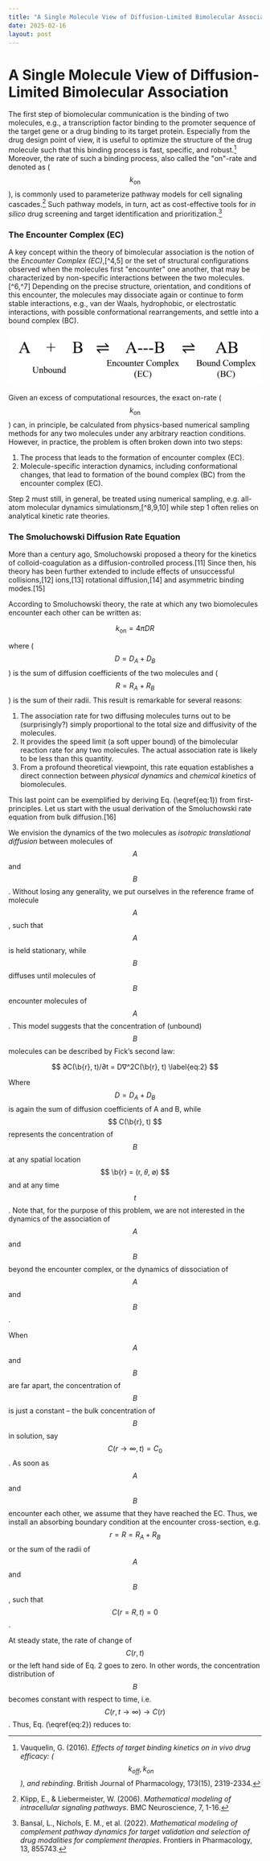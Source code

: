 ```yaml
---
title: "A Single Molecule View of Diffusion-Limited Bimolecular Association"
date: 2025-02-16
layout: post
---
```


<script src="https://cdn.jsdelivr.net/npm/mathjax@3/es5/tex-chtml-full.js"
        id="MathJax-script"
        async></script>

# A Single Molecule View of Diffusion-Limited Bimolecular Association

The first step of biomolecular communication is the binding of two molecules, e.g., a transcription factor binding to the promoter sequence of the target gene or a drug binding to its target protein. Especially from the drug design point of view, it is useful to optimize the structure of the drug molecule such that this binding process is fast, specific, and robust.[^1] Moreover, the rate of such a binding process, also called the "on"-rate and denoted as \($$k_{\text{on}}$$\), is commonly used to parameterize pathway models for cell signaling cascades.[^2] Such pathway models, in turn, act as cost-effective tools for _in silico_ drug screening and target identification and prioritization.[^3]

### The Encounter Complex (EC)

A key concept within the theory of bimolecular association is the notion of the _Encounter Complex (EC)_,[^4,5] or the set of structural configurations observed when the molecules first "encounter" one another, that may be characterized by non-specific interactions between the two molecules.[^6,^7] Depending on the precise structure, orientation, and conditions of this encounter, the molecules may dissociate again or continue to form stable interactions, e.g., van der Waals, hydrophobic, or electrostatic interactions, with possible conformational rearrangements, and settle into a bound complex (BC).

![EC-scheme](/assets/EC_scheme.png)

Given an excess of computational resources, the exact on-rate \($$k_{\text{on}}$$\) can, in principle, be calculated from physics-based numerical sampling methods for any two molecules under any arbitrary reaction conditions. However, in practice, the problem is often broken down into two steps:

1. The process that leads to the formation of encounter complex (EC).
2. Molecule-specific interaction dynamics, including conformational changes, that lead to formation of the bound complex (BC) from the encounter complex (EC).

Step 2 must still, in general, be treated using numerical sampling, e.g. all-atom molecular dynamics simulationsm,[^8,9,10] while step 1 often relies on analytical kinetic rate theories.

### The Smoluchowski Diffusion Rate Equation

More than a century ago, Smoluchowski proposed a theory for the kinetics of colloid-coagulation as a diffusion-controlled process.[11] Since then, his theory has been further extended to include effects of unsuccessful collisions,[12] ions,[13] rotational diffusion,[14] and asymmetric binding modes.[15]

According to Smoluchowski theory, the rate at which any two biomolecules encounter each other can be written as:

$$
k_{\text{on}} = 4 \pi D R
\label{eq:1}
$$

where \($$D = D_A + D_B$$\) is the sum of diffusion coefficients of the two molecules and \($$R = R_A + R_B$$\) is the sum of their radii. This result is remarkable for several reasons:

1. The association rate for two diffusing molecules turns out to be (surprisingly?) simply proportional to the total size and diffusivity of the molecules.
2. It provides the speed limit (a soft upper bound) of the bimolecular reaction rate for any two molecules. The actual association rate is likely to be less than this quantity.
3. From a profound theoretical viewpoint, this rate equation establishes a direct connection between _physical dynamics_ and _chemical kinetics_ of biomolecules.

This last point can be exemplified by deriving Eq. (\eqref{eq:1}) from first-principles. Let us start with the usual derivation of the Smoluchowski rate equation from bulk diffusion.[16] 

We envision the dynamics of the two molecules as _isotropic translational diffusion_ between molecules of $$A$$ and $$B$$. Without losing any generality, we put ourselves in the reference frame of molecule $$A$$, such that $$A$$ is held stationary, while $$B$$ diffuses until molecules of $$B$$ encounter molecules of $$A$$. This model suggests that the concentration of (unbound) $$B$$ molecules can be described by Fick’s second law:

$$
∂C(\b{r}, t)/∂t = D∇^2C(\b{r}, t)  
\label{eq:2} 
$$

Where $$ D = D_A + D_B $$ is again the sum of diffusion coefficients of A and B, while $$ C(\b{r}, t) $$ represents the concentration of $$B$$ at any spatial location $$ \b{r}  = (r, 𝜃, ø) $$ and at any time $$t$$. Note that, for the purpose of this problem, we are not interested in the dynamics of the association of $$A$$ and $$B$$ beyond the encounter complex, or the dynamics of dissociation of $$A$$ and $$B$$. 

When $$A$$ and $$B$$ are far apart, the concentration of $$B$$ is just a constant – the bulk concentration of $$B$$ in solution, say $$ C(r → ∞, t) = C_0 $$. As soon as $$A$$ and $$B$$ encounter each other, we assume that they have reached the EC. Thus, we install an absorbing boundary condition at the encounter cross-section, e.g. $$r = R = R_A + R_B $$ or the sum of the radii of $$A$$ and $$B$$, such that $$C(r = R, t) = 0$$. 

At steady state, the rate of change of $$C(r, t)$$ or the left hand side of Eq. 2 goes to zero. In other words, the concentration distribution of $$B$$ becomes constant with respect to time, i.e. $$C(r, t→∞) → C(r)$$. Thus, Eq. (\eqref{eq:2}) reduces to:


[^1]: Vauquelin, G. (2016). *Effects of target binding kinetics on in vivo drug efficacy: \($$k_{\text{off}}, k_{\text{on}}$$\), and rebinding*. British Journal of Pharmacology, 173(15), 2319-2334.
[^2]: Klipp, E., & Liebermeister, W. (2006). *Mathematical modeling of intracellular signaling pathways*. BMC Neuroscience, 7, 1-16.
[^3]: Bansal, L., Nichols, E. M., et al. (2022). *Mathematical modeling of complement pathway dynamics for target validation and selection of drug modalities for complement therapies*. Frontiers in Pharmacology, 13, 855743.
[^4]: Eigen, M. (1974). *Diffusion control in biochemical reactions*. Quantum Statistical Mechanics in the Natural Sciences.
[^5]: Bell, G. I. (1978). *Models for the specific adhesion of cells to cells*. Science, 200(4342), 618-627.
[^6]: Gabdoulline, R. R., & Wade, R. C. (1999). *On the protein-protein diffusional encounter complex*. Journal of Molecular Recognition, 12(4), 226-234.
[^7]: Tang, C., Iwahara, J., & Clore, G. M. (2006). *Visualization of transient encounter complexes in protein-protein association*. Nature, 444(7117), 383-386.
[^8]: Tiwary, P., et al. (2015). *Kinetics of protein-ligand unbinding: Predicting pathways, rates, and rate-limiting steps*. Proceedings of the National Academy of Sciences, 112(5), E386-E391.
[^9]: Plattner, N., et al. (2017). *Complete protein-protein association kinetics in atomic detail revealed by molecular dynamics simulations and Markov modeling*. Nature Chemistry, 9(10), 1005-1011.
[^10]: Tang, Z., et al. (2020). *Transient states and barriers from molecular simulations and the milestoning theory*. Journal of Chemical Theory and Computation, 16(3), 1882-1895.